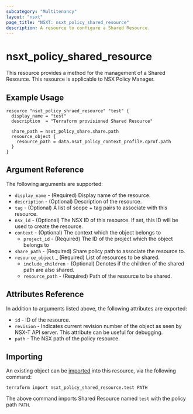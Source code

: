 ```yaml
---
subcategory: "Multitenancy"
layout: "nsxt"
page_title: "NSXT: nsxt_policy_shared_resource"
description: A resource to configure a Shared Resource.
---
```


# nsxt_policy_shared_resource

This resource provides a method for the management of a Shared Resource.
This resource is applicable to NSX Policy Manager.

## Example Usage

```hcl
resource "nsxt_policy_shraed_resource" "test" {
  display_name = "test"
  description  = "Terraform provisioned Shared Resource"

  share_path = nsxt_policy_share.share.path
  resource_object {
    resource_path = data.nsxt_policy_context_profile.cprof.path
  }
}
```

## Argument Reference

The following arguments are supported:

* `display_name` - (Required) Display name of the resource.
* `description` - (Optional) Description of the resource.
* `tag` - (Optional) A list of scope + tag pairs to associate with this resource.
* `nsx_id` - (Optional) The NSX ID of this resource. If set, this ID will be used to create the resource.
* `context` - (Optional) The context which the object belongs to
    * `project_id` - (Required) The ID of the project which the object belongs to
* `share_path` - (Required) Share policy path to associate the resource to.
* `resource_object` _ (Required) List of resources to be shared.
  * `include_children` - (Optional) Denotes if the children of the shared path are also shared.
  * `resource_path` - (Required) Path of the resource to be shared.

## Attributes Reference

In addition to arguments listed above, the following attributes are exported:

* `id` - ID of the resource.
* `revision` - Indicates current revision number of the object as seen by NSX-T API server. This attribute can be useful for debugging.
* `path` - The NSX path of the policy resource.

## Importing

An existing object can be [imported][docs-import] into this resource, via the following command:

[docs-import]: https://www.terraform.io/cli/import

```
terraform import nsxt_policy_shared_resource.test PATH
```

The above command imports Shared Resource named `test` with the policy path `PATH`.
